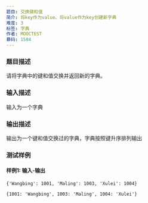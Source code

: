 ```yaml
---
题目: 交换键和值
简介: 将key作为value、将value作为key创建新字典
难度: 3
标签: 字典
作者: MOOCTEST
慕码: 1584
---
```


### 题目描述

请将字典中的键和值交换并返回新的字典。

### 输入描述

输入为一个字典

### 输出描述

输出为一个键和值交换过的字典，字典按照键升序排列输出

### 测试样例

#### 样例1: 输入-输出

```
{'Wangbing': 1001, 'Maling': 1003, 'Xulei': 1004}
```

```
{1001: 'Wangbing', 1003: 'Maling', 1004: 'Xulei'}
```
